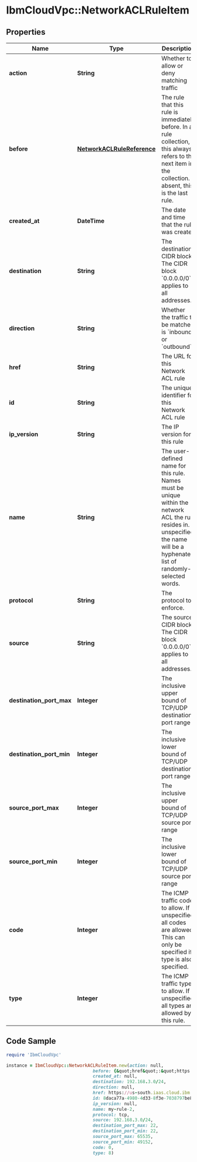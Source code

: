 # IbmCloudVpc::NetworkACLRuleItem

## Properties

Name | Type | Description | Notes
------------ | ------------- | ------------- | -------------
**action** | **String** | Whether to allow or deny matching traffic | 
**before** | [**NetworkACLRuleReference**](NetworkACLRuleReference.md) | The rule that this rule is immediately before. In a rule collection, this always refers to the next item in the collection. If absent, this is the last rule. | [optional] 
**created_at** | **DateTime** | The date and time that the rule was created | 
**destination** | **String** | The destination CIDR block. The CIDR block &#x60;0.0.0.0/0&#x60; applies to all addresses. | 
**direction** | **String** | Whether the traffic to be matched is &#x60;inbound&#x60; or &#x60;outbound&#x60; | 
**href** | **String** | The URL for this Network ACL rule | 
**id** | **String** | The unique identifier for this Network ACL rule | 
**ip_version** | **String** | The IP version for this rule | 
**name** | **String** | The user-defined name for this rule. Names must be unique within the network ACL the rule resides in. If unspecified, the name will be a hyphenated list of randomly-selected words. | 
**protocol** | **String** | The protocol to enforce. | 
**source** | **String** | The source CIDR block. The CIDR block &#x60;0.0.0.0/0&#x60; applies to all addresses. | 
**destination_port_max** | **Integer** | The inclusive upper bound of TCP/UDP destination port range | [optional] [default to 65535]
**destination_port_min** | **Integer** | The inclusive lower bound of TCP/UDP destination port range | [optional] [default to 1]
**source_port_max** | **Integer** | The inclusive upper bound of TCP/UDP source port range | [optional] [default to 65335]
**source_port_min** | **Integer** | The inclusive lower bound of TCP/UDP source port range | [optional] [default to 1]
**code** | **Integer** | The ICMP traffic code to allow. If unspecified, all codes are allowed. This can only be specified if type is also specified. | [optional] 
**type** | **Integer** | The ICMP traffic type to allow. If unspecified, all types are allowed by this rule. | [optional] 

## Code Sample

```ruby
require 'IbmCloudVpc'

instance = IbmCloudVpc::NetworkACLRuleItem.new(action: null,
                                 before: {&quot;href&quot;:&quot;https://us-south.iaas.cloud.ibm.com/v1/network_acls/a4e28308-8ee7-46ab-8108-9f881f22bdbf/rules/8daca77a-4980-4d33-8f3e-7038797be8f9&quot;,&quot;id&quot;:&quot;8daca77a-4980-4d33-8f3e-7038797be8f9&quot;,&quot;name&quot;:&quot;my-rule-1&quot;},
                                 created_at: null,
                                 destination: 192.168.3.0/24,
                                 direction: null,
                                 href: https://us-south.iaas.cloud.ibm.com/v1/network_acls/a4e28308-8ee7-46ab-8108-9f881f22bdbf/rules/8daca77a-4980-4d33-8f3e-7038797be8f9,
                                 id: 8daca77a-4980-4d33-8f3e-7038797be8f9,
                                 ip_version: null,
                                 name: my-rule-2,
                                 protocol: tcp,
                                 source: 192.168.3.0/24,
                                 destination_port_max: 22,
                                 destination_port_min: 22,
                                 source_port_max: 65535,
                                 source_port_min: 49152,
                                 code: 0,
                                 type: 8)
```


